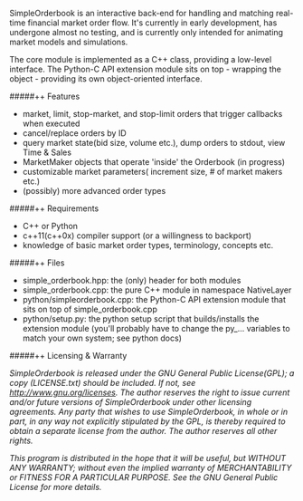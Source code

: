 SimpleOrderbook is an interactive back-end for handling and matching real-time financial market order flow. It's currently in early development, has undergone almost no testing, and is currently only intended for animating market models and simulations.

The core module is implemented as a C++ class, providing a low-level interface. The Python-C API extension module sits on top - wrapping the object - providing its own object-oriented interface.

#####++ Features 
- market, limit, stop-market, and stop-limit orders that trigger callbacks when executed
- cancel/replace orders by ID
- query market state(bid size, volume etc.), dump orders to stdout, view Time & Sales 
- MarketMaker objects that operate 'inside' the Orderbook (in progress)
- customizable market parameters( increment size, # of market makers etc.)
- (possibly) more advanced order types

#####++ Requirements
- C++ or Python  
- c++11(c++0x) compiler support (or a willingness to backport)
- knowledge of basic market order types, terminology, concepts etc.

#####++ Files
- simple_orderbook.hpp:  the (only) header for both modules
- simple_orderbook.cpp:  the pure C++ module in namespace NativeLayer
- python/simpleorderbook.cpp:  the Python-C API extension module that sits on top of simple_orderbook.cpp
- python/setup.py:  the python setup script that builds/installs the extension module (you'll probably have to change the py_... variables to match your own system; see python docs)

#####++ Licensing & Warranty

*SimpleOrderbook is released under the GNU General Public License(GPL); a copy (LICENSE.txt) should be included. If not, see http://www.gnu.org/licenses. The author reserves the right to issue current and/or future versions of SimpleOrderbook under other licensing agreements. Any party that wishes to use SimpleOrderbook, in whole or in part, in any way not explicitly stipulated by the GPL, is thereby required to obtain a separate license from the author. The author reserves all other rights.*

*This program is distributed in the hope that it will be useful, but WITHOUT ANY WARRANTY; without even the implied warranty of MERCHANTABILITY or FITNESS FOR A PARTICULAR PURPOSE. See the GNU General Public License for more details.*
